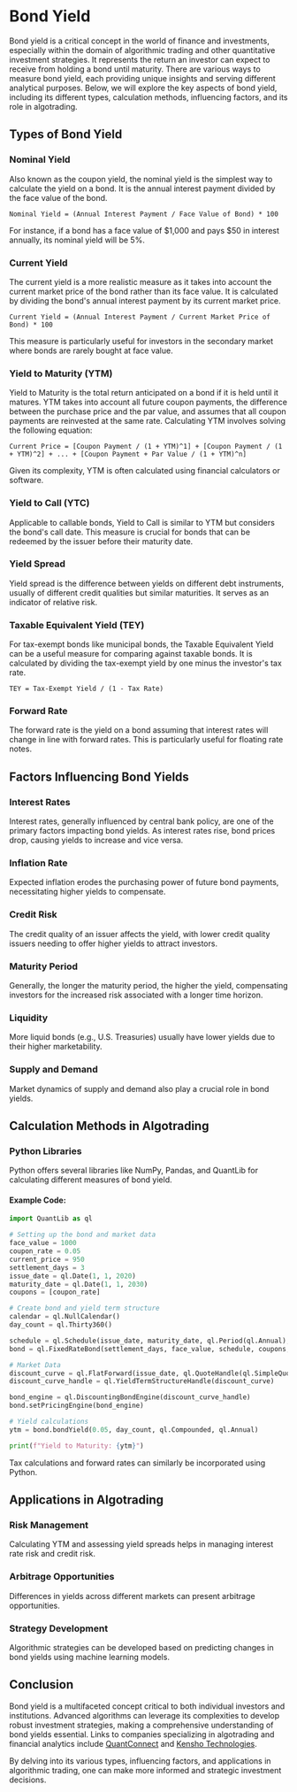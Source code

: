 # Bond Yield

Bond yield is a critical concept in the world of finance and investments, especially within the domain of algorithmic trading and other quantitative investment strategies. It represents the return an investor can expect to receive from holding a bond until maturity. There are various ways to measure bond yield, each providing unique insights and serving different analytical purposes. Below, we will explore the key aspects of bond yield, including its different types, calculation methods, influencing factors, and its role in algotrading.

## Types of Bond Yield

### Nominal Yield
Also known as the coupon yield, the nominal yield is the simplest way to calculate the yield on a bond. It is the annual interest payment divided by the face value of the bond. 

```
Nominal Yield = (Annual Interest Payment / Face Value of Bond) * 100
```

For instance, if a bond has a face value of $1,000 and pays $50 in interest annually, its nominal yield will be 5%.

### Current Yield
The current yield is a more realistic measure as it takes into account the current market price of the bond rather than its face value. It is calculated by dividing the bond's annual interest payment by its current market price.

```
Current Yield = (Annual Interest Payment / Current Market Price of Bond) * 100
```

This measure is particularly useful for investors in the secondary market where bonds are rarely bought at face value.

### Yield to Maturity (YTM)
Yield to Maturity is the total return anticipated on a bond if it is held until it matures. YTM takes into account all future coupon payments, the difference between the purchase price and the par value, and assumes that all coupon payments are reinvested at the same rate. Calculating YTM involves solving the following equation:

```
Current Price = [Coupon Payment / (1 + YTM)^1] + [Coupon Payment / (1 + YTM)^2] + ... + [Coupon Payment + Par Value / (1 + YTM)^n]
```

Given its complexity, YTM is often calculated using financial calculators or software.

### Yield to Call (YTC)
Applicable to callable bonds, Yield to Call is similar to YTM but considers the bond's call date. This measure is crucial for bonds that can be redeemed by the issuer before their maturity date. 

### Yield Spread
Yield spread is the difference between yields on different debt instruments, usually of different credit qualities but similar maturities. It serves as an indicator of relative risk.

### Taxable Equivalent Yield (TEY)
For tax-exempt bonds like municipal bonds, the Taxable Equivalent Yield can be a useful measure for comparing against taxable bonds. It is calculated by dividing the tax-exempt yield by one minus the investor's tax rate.

```
TEY = Tax-Exempt Yield / (1 - Tax Rate)
```

### Forward Rate
The forward rate is the yield on a bond assuming that interest rates will change in line with forward rates. This is particularly useful for floating rate notes.

## Factors Influencing Bond Yields

### Interest Rates
Interest rates, generally influenced by central bank policy, are one of the primary factors impacting bond yields. As interest rates rise, bond prices drop, causing yields to increase and vice versa.

### Inflation Rate
Expected inflation erodes the purchasing power of future bond payments, necessitating higher yields to compensate.

### Credit Risk
The credit quality of an issuer affects the yield, with lower credit quality issuers needing to offer higher yields to attract investors.

### Maturity Period
Generally, the longer the maturity period, the higher the yield, compensating investors for the increased risk associated with a longer time horizon.

### Liquidity
More liquid bonds (e.g., U.S. Treasuries) usually have lower yields due to their higher marketability.

### Supply and Demand
Market dynamics of supply and demand also play a crucial role in bond yields.

## Calculation Methods in Algotrading

### Python Libraries
Python offers several libraries like NumPy, Pandas, and QuantLib for calculating different measures of bond yield.

#### Example Code:
```python
import QuantLib as ql

# Setting up the bond and market data
face_value = 1000
coupon_rate = 0.05
current_price = 950
settlement_days = 3
issue_date = ql.Date(1, 1, 2020)
maturity_date = ql.Date(1, 1, 2030)
coupons = [coupon_rate]

# Create bond and yield term structure
calendar = ql.NullCalendar()
day_count = ql.Thirty360()

schedule = ql.Schedule(issue_date, maturity_date, ql.Period(ql.Annual), calendar, ql.Unadjusted, ql.Unadjusted, ql.DateGeneration.Forward, False)
bond = ql.FixedRateBond(settlement_days, face_value, schedule, coupons, day_count)

# Market Data
discount_curve = ql.FlatForward(issue_date, ql.QuoteHandle(ql.SimpleQuote(0.03)), day_count)
discount_curve_handle = ql.YieldTermStructureHandle(discount_curve)

bond_engine = ql.DiscountingBondEngine(discount_curve_handle)
bond.setPricingEngine(bond_engine)

# Yield calculations
ytm = bond.bondYield(0.05, day_count, ql.Compounded, ql.Annual)

print(f"Yield to Maturity: {ytm}")
```

Tax calculations and forward rates can similarly be incorporated using Python.

## Applications in Algotrading

### Risk Management
Calculating YTM and assessing yield spreads helps in managing interest rate risk and credit risk.

### Arbitrage Opportunities
Differences in yields across different markets can present arbitrage opportunities.

### Strategy Development
Algorithmic strategies can be developed based on predicting changes in bond yields using machine learning models.

## Conclusion

Bond yield is a multifaceted concept critical to both individual investors and institutions. Advanced algorithms can leverage its complexities to develop robust investment strategies, making a comprehensive understanding of bond yields essential. Links to companies specializing in algotrading and financial analytics include [QuantConnect](https://www.quantconnect.com) and [Kensho Technologies](https://www.kensho.com).

By delving into its various types, influencing factors, and applications in algorithmic trading, one can make more informed and strategic investment decisions.